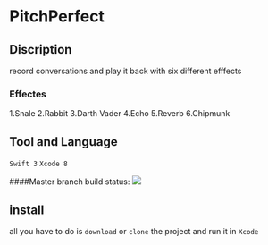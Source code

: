 # PitchPerfect
## Discription
record conversations and play it back with six different efffects
### Effectes
1.Snale
2.Rabbit
3.Darth Vader
4.Echo
5.Reverb
6.Chipmunk

## Tool and Language
  `Swift 3`  `Xcode 8`
  
####Master branch build status: 
![](https://travis-ci.org/[oghuz]/MovingHelper.svg?branch=master)
## install
all you have to do is `download` or `clone` the project and run it in `Xcode`
